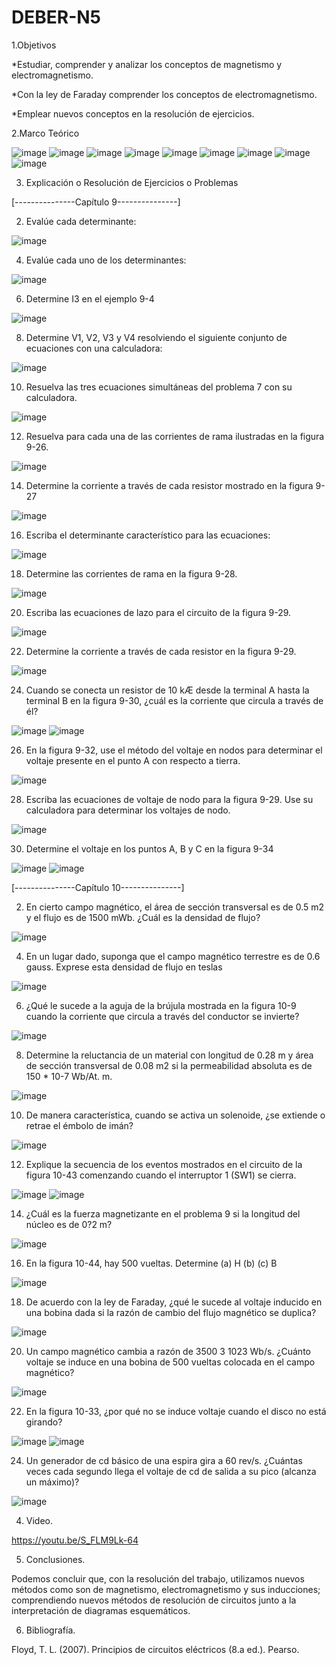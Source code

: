 # DEBER-N5

1.Objetivos 

*Estudiar, comprender y analizar los conceptos de magnetismo y electromagnetismo.

*Con la ley de Faraday comprender los conceptos de electromagnetismo.

*Emplear nuevos conceptos en la resolución de ejercicios.

2.Marco Teórico

![image](https://user-images.githubusercontent.com/104913700/208817216-e0359be3-cf52-411c-a282-9cb3aeaf97c3.png)
![image](https://user-images.githubusercontent.com/104913700/208817234-8a88e0f0-e736-45db-8d3f-5a9c7c0334de.png)
![image](https://user-images.githubusercontent.com/104913700/208817260-fa2eb823-a92c-4f65-9f5a-8c040090bcd5.png)
![image](https://user-images.githubusercontent.com/104913700/208817275-6d817241-42b4-4146-a5f2-b45e1769f9ee.png)
![image](https://user-images.githubusercontent.com/104913700/208817306-c2c420a5-48f2-4d54-8ea4-420bb404a1a5.png)
![image](https://user-images.githubusercontent.com/104913700/208817316-93eb26ca-3bad-47dc-af76-4e1d12155b79.png)
![image](https://user-images.githubusercontent.com/104913700/208817363-8335c0fe-40df-4bab-8e2f-8d7343c7a994.png)
![image](https://user-images.githubusercontent.com/104913700/208817380-55e83216-7726-41af-9bcd-7e737b02af58.png)
![image](https://user-images.githubusercontent.com/104913700/208817402-ad51ef86-b8a3-44be-a217-7b989404244f.png)

3. Explicación o Resolución de Ejercicios o Problemas 

[---------------Capítulo 9---------------]

2. Evalúe cada determinante:

![image](https://user-images.githubusercontent.com/104913700/208821321-a45f0731-d8c8-4229-be3a-722f2d10a6b3.png)

4. Evalúe cada uno de los determinantes:

![image](https://user-images.githubusercontent.com/104913700/208821373-d3fbc621-ad2b-44b2-a7a7-15f3b79747bb.png)

6. Determine I3 en el ejemplo 9-4

![image](https://user-images.githubusercontent.com/104913700/208821423-80dee49d-1c51-47a8-b5b6-18942842dc3e.png)

8. Determine V1, V2, V3 y V4 resolviendo el siguiente conjunto de ecuaciones con una calculadora:

![image](https://user-images.githubusercontent.com/104913700/208821631-329028e7-2c67-4291-a063-b3722618ace4.png)

10. Resuelva las tres ecuaciones simultáneas del problema 7 con su calculadora.

![image](https://user-images.githubusercontent.com/104913700/208821680-ec373b39-729b-4d63-bffa-995ab4a7ce4f.png)

12. Resuelva para cada una de las corrientes de rama ilustradas en la figura 9-26.

![image](https://user-images.githubusercontent.com/104913700/208821720-ba8c459a-54ef-4676-a0c8-16d141ee537b.png)

14. Determine la corriente a través de cada resistor mostrado en la figura 9-27

![image](https://user-images.githubusercontent.com/104913700/208821777-4b57ee3c-7f55-4879-966a-c57e8f14a208.png)

16. Escriba el determinante característico para las ecuaciones:

![image](https://user-images.githubusercontent.com/104913700/208821828-5073dda3-5578-440f-8d5e-783601e40126.png)

18. Determine las corrientes de rama en la figura 9-28.

![image](https://user-images.githubusercontent.com/104913700/208821858-03476480-fc1b-4af8-9d4b-5a04210d9f55.png)

20. Escriba las ecuaciones de lazo para el circuito de la figura 9-29.

![image](https://user-images.githubusercontent.com/104913700/208821892-721d8a6d-bd0f-4d16-a083-e263ec37b18f.png)

22. Determine la corriente a través de cada resistor en la figura 9-29.

![image](https://user-images.githubusercontent.com/104913700/208821929-61671c08-f5fb-4ce6-a9ab-a53419080175.png)

24. Cuando se conecta un resistor de 10 kÆ desde la terminal A hasta la terminal B en la figura 9-30, ¿cuál
es la corriente que circula a través de él?

![image](https://user-images.githubusercontent.com/104913700/208821976-5fe01812-4b08-40e6-bd3e-2b737c082b2d.png)
![image](https://user-images.githubusercontent.com/104913700/208821993-3c0056c8-afd6-42f5-9b2f-48f1953fe833.png)

26. En la figura 9-32, use el método del voltaje en nodos para determinar el voltaje presente en el punto A
con respecto a tierra.

![image](https://user-images.githubusercontent.com/104913700/208822104-2f537c47-5b94-4705-a0d8-6c5ade771380.png)

28. Escriba las ecuaciones de voltaje de nodo para la figura 9-29. Use su calculadora para determinar los
voltajes de nodo.

![image](https://user-images.githubusercontent.com/104913700/208822134-19953b2a-4722-41fe-90c4-43424ec5e9d2.png)

30. Determine el voltaje en los puntos A, B y C en la figura 9-34

![image](https://user-images.githubusercontent.com/104913700/208822179-c0748ecb-00b6-47a9-9dce-97df2d9dcf06.png)
![image](https://user-images.githubusercontent.com/104913700/208822210-e7735b2e-555e-4199-81c8-d938e3a6dcb9.png)

[---------------Capítulo 10---------------]

2. En cierto campo magnético, el área de sección transversal es de 0.5 m2 y el flujo es de 1500 mWb.
¿Cuál es la densidad de flujo?

![image](https://user-images.githubusercontent.com/104913700/208822477-c3d40115-9b71-49ef-9844-75fb17ac3f8c.png)

4. En un lugar dado, suponga que el campo magnético terrestre es de 0.6 gauss. Exprese esta densidad de
flujo en teslas

![image](https://user-images.githubusercontent.com/104913700/208822505-36d1e89a-222e-4b49-805b-222265f5f95e.png)

6. ¿Qué le sucede a la aguja de la brújula mostrada en la figura 10-9 cuando la corriente que circula a través del conductor se invierte?

![image](https://user-images.githubusercontent.com/104913700/208822548-37a6cfe8-32f2-41a8-aec4-2495f3938b65.png)

8. Determine la reluctancia de un material con longitud de 0.28 m y área de sección transversal de 0.08 m2 si la permeabilidad absoluta es de 150 * 10-7 Wb/At. m.

![image](https://user-images.githubusercontent.com/104913700/208822579-7df25561-66f3-4910-8abd-2b50af7d846f.png)

10. De manera característica, cuando se activa un solenoide, ¿se extiende o retrae el émbolo de imán?

![image](https://user-images.githubusercontent.com/104913700/208822608-ebe6bee1-3a80-42cf-b196-c167efb7cfc5.png)

12. Explique la secuencia de los eventos mostrados en el circuito de la figura 10-43 comenzando cuando
el interruptor 1 (SW1) se cierra.

![image](https://user-images.githubusercontent.com/104913700/208822696-0703f1ac-2a1b-4722-8289-55710d1cce23.png)
![image](https://user-images.githubusercontent.com/104913700/208822750-098b9ea5-5dc2-446d-808a-f608b2507e74.png)

14. ¿Cuál es la fuerza magnetizante en el problema 9 si la longitud del núcleo es de 0?2 m?

![image](https://user-images.githubusercontent.com/104913700/208822854-c7f7caae-eaa7-4005-9e98-0c0f6c1b6ccf.png)

16. En la figura 10-44, hay 500 vueltas. Determine
(a) H   (b)    (c) B

![image](https://user-images.githubusercontent.com/104913700/208822892-bbfad375-334f-4caa-b0cf-86e89c499004.png)

18. De acuerdo con la ley de Faraday, ¿qué le sucede al voltaje inducido en una bobina dada si la razón de
cambio del flujo magnético se duplica?

![image](https://user-images.githubusercontent.com/104913700/208822915-dfd55fbe-9a29-4df1-9b98-23c537942959.png)

20. Un campo magnético cambia a razón de 3500 3 1023 Wb/s. ¿Cuánto voltaje se induce en una bobina
de 500 vueltas colocada en el campo magnético?

![image](https://user-images.githubusercontent.com/104913700/208822949-e350f576-51d1-44d3-b741-4b6bac26b2bb.png)

22. En la figura 10-33, ¿por qué no se induce voltaje cuando el disco no está girando?

![image](https://user-images.githubusercontent.com/104913700/208823004-11777637-bfc3-4979-b1c0-fa03420b4638.png)
![image](https://user-images.githubusercontent.com/104913700/208823019-90ad460f-1cdf-4f5a-9b07-cb4e28f71d06.png)

24. Un generador de cd básico de una espira gira a 60 rev/s. ¿Cuántas veces cada segundo llega el voltaje
de cd de salida a su pico (alcanza un máximo)?

![image](https://user-images.githubusercontent.com/104913700/208823063-48e5d235-712f-4c16-9894-b42b249a21e8.png)

4. Video.

https://youtu.be/S_FLM9Lk-64

5. Conclusiones.

Podemos concluir que, con la resolución del trabajo, utilizamos nuevos métodos como son de magnetismo, electromagnetismo y sus inducciones; comprendiendo nuevos métodos de resolución de circuitos junto a la interpretación de diagramas esquemáticos.

6. Bibliografía.

Floyd, T. L. (2007). Principios de circuitos eléctricos (8.a ed.). Pearso.










































